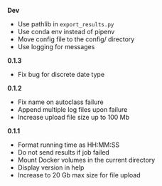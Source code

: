 **Dev**
- Use pathlib in `export_results.py`
- Use conda env instead of pipenv
- Move config file to the config/ directory
- Use logging for messages

**0.1.3**
- Fix bug for discrete date type

**0.1.2**
- Fix name on autoclass failure
- Append multiple log files upon failure
- Increase upload file size up to 100 Mb

**0.1.1**
- Format running time as HH:MM:SS
- Do not send results if job failed
- Mount Docker volumes in the current directory
- Display version in help
- Increase to 20 Gb max size for file upload
